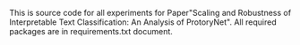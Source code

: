 This is source code for all experiments for Paper"Scaling and Robustness of Interpretable Text
Classification: An Analysis of ProtoryNet".
All required packages are in requirements.txt document.
